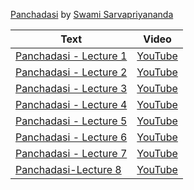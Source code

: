 
 [Panchadasi](https://en.wikipedia.org/wiki/Panchadasi) by [Swami Sarvapriyananda](https://en.wikipedia.org/wiki/Swami_Sarvapriyananda) 

<!--table_content-->

<!--table_content--><!--table_content--><table style="width:100%" id="j_table"><thead><tr><th>Text</th><th>Video</th></tr></thead><tr><td><a href="./Video-1 " target="_black"> Panchadasi - Lecture 1</a></td><td><a href="https://www.youtube.com/watch?v=rNHJvdbTRws " target="_black"> YouTube</a></td></tr><tr><td><a href="./Video-2 " target="_black"> Panchadasi - Lecture 2</a></td><td><a href="https://www.youtube.com/watch?v=KNcrtQzutTg " target="_black"> YouTube</a></td></tr><tr><td><a href="./Video-3 " target="_black"> Panchadasi - Lecture 3</a></td><td><a href="https://www.youtube.com/watch?v=LAak_FzLae8 " target="_black"> YouTube</a></td></tr><tr><td><a href="./Video-4 " target="_black"> Panchadasi - Lecture 4</a></td><td><a href="https://www.youtube.com/watch?v=hpIzXDa3MQ8 " target="_black"> YouTube</a></td></tr><tr><td><a href="./Video-5 " target="_black"> Panchadasi - Lecture 5</a></td><td><a href="https://www.youtube.com/watch?v=ooTc4QazKvg " target="_black"> YouTube</a></td></tr><tr><td><a href="./Video-6 " target="_black"> Panchadasi - Lecture 6</a></td><td><a href="https://www.youtube.com/watch?v=C3eABsDNQmA " target="_black"> YouTube</a></td></tr><tr><td><a href="./Video-7 " target="_black"> Panchadasi - Lecture 7</a></td><td><a href="https://www.youtube.com/watch?v=ojdfNDST358 " target="_black"> YouTube</a></td></tr><tr><td><a href="./Video-8 " target="_black"> Panchadasi-Lecture 8</a></td><td><a href="https://www.youtube.com/watch?v=BlZdtDqk31c " target="_black"> YouTube</a></td></tr></table>